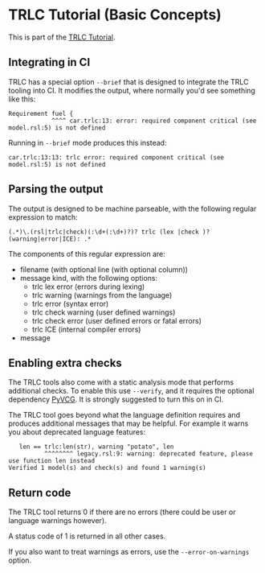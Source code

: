 # TRLC Tutorial (Basic Concepts)

This is part of the [TRLC Tutorial](TUTORIAL.md).

## Integrating in CI

TRLC has a special option `--brief` that is designed to integrate the
TRLC tooling into CI. It modifies the output, where normally you'd see
something like this:

```
Requirement fuel {
            ^^^^ car.trlc:13: error: required component critical (see model.rsl:5) is not defined
```

Running in `--brief` mode produces this instead:

```
car.trlc:13:13: trlc error: required component critical (see model.rsl:5) is not defined
```

## Parsing the output

The output is designed to be machine parseable, with the following
regular expression to match:

```
(.*)\.(rsl|trlc|check)(:\d+(:\d+)?)? trlc (lex |check )?(warning|error|ICE): .*
```

The components of this regular expression are:

* filename (with optional line (with optional column))
* message kind, with the following options:
  * trlc lex error (errors during lexing)
  * trlc warning (warnings from the language)
  * trlc error (syntax error)
  * trlc check warning (user defined warnings)
  * trlc check error (user defined errors or fatal errors)
  * trlc ICE (internal compiler errors)
* message

## Enabling extra checks

The TRLC tools also come with a static analysis mode that performs
additional checks. To enable this use `--verify`, and it requires the
optional dependency [PyVCG](https://pypi.org/project/PyVCG/). It is
strongly suggested to turn this on in CI.

The TRLC tool goes beyond what the language definition requires and
produces additional messages that may be helpful. For example it warns
you about deprecated language features:

```
   len == trlc:len(str), warning "potato", len
          ^^^^^^^^ legacy.rsl:9: warning: deprecated feature, please use function len instead
Verified 1 model(s) and check(s) and found 1 warning(s)
```

## Return code

The TRLC tool returns 0 if there are no errors (there could be user or
language warnings however).

A status code of 1 is returned in all other cases.

If you also want to treat warnings as errors, use the
`--error-on-warnings` option.
